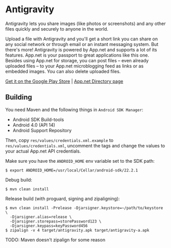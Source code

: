 # Antigravity

Antigravity lets you share images (like photos or screenshots) and any other files quickly and securely to anyone in the world.

Upload a file with Antigravity and you'll get a short link you can share on any social network or through email or an instant messaging system. But there's more! Antigravity is powered by App.net and supports a lot of its features. App.net is your passport to great applications like this one. Besides using App.net for storage, you can post files – even already uploaded files – to your App.net microblogging feed as links or as embedded images. You can also delete uploaded files.

[Get it on the Google Play Store](https://play.google.com/store/apps/details?id=com.floatboth.antigravity) | [App.net Directory page](https://directory.app.net/app/303/antigravity/)

## Building

You need Maven and the following things in `Android SDK Manager`:

- Android SDK Build-tools
- Android 4.0 (API 14)
- Android Support Repository

Then, copy `res/values/credentials.xml.example` to `res/values/credentials.xml`, uncomment
the tags and change the values to your actual App.net API credentials.

Make sure you have the `ANDROID_HOME` env variable set to the SDK path:

```shell
$ export ANDROID_HOME=/usr/local/Cellar/android-sdk/22.2.1
```

Debug build:

```shell
$ mvn clean install
```

Release build (with proguard, signing and zipaligning):

```shell
$ mvn clean install -Prelease -Djarsigner.keystore=~/path/to/keystore \
  -Djarsigner.alias=release \
  -Djarsigner.storepass=storePassword123 \
  -Djarsigner.keypass=keyPassword456
$ zipalign -v 4 target/antigravity.apk target/antigravity-a.apk
```

TODO: Maven doesn't zipalign for some reason
